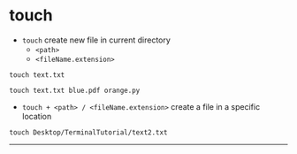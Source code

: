 # touch

- `touch` create new file in current directory
  - `<path>`
  - `<fileName.extension>`

```
touch text.txt
```

```
touch text.txt blue.pdf orange.py
```

- `touch + <path> / <fileName.extension>` create a file in a specific location

```
touch Desktop/TerminalTutorial/text2.txt
```

---
